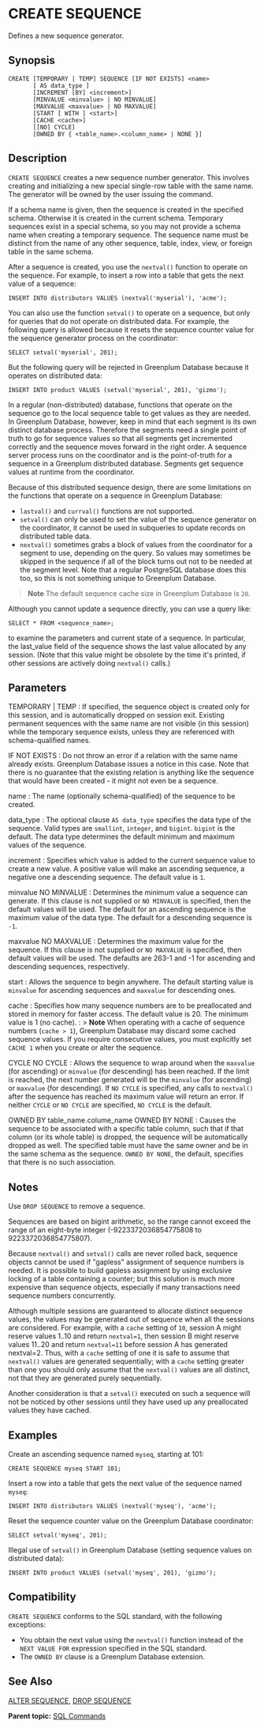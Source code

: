 # CREATE SEQUENCE

Defines a new sequence generator.

## Synopsis

``` {#sql_command_synopsis}
CREATE [TEMPORARY | TEMP] SEQUENCE [IF NOT EXISTS] <name>
       [ AS data_type ]
       [INCREMENT [BY] <increment>] 
       [MINVALUE <minvalue> | NO MINVALUE] 
       [MAXVALUE <maxvalue> | NO MAXVALUE] 
       [START [ WITH ] <start>] 
       [CACHE <cache>] 
       [[NO] CYCLE] 
       [OWNED BY { <table_name>.<column_name> | NONE }]
```

## Description

`CREATE SEQUENCE` creates a new sequence number generator. This involves creating and initializing a new special single-row table with the same name. The generator will be owned by the user issuing the command.

If a schema name is given, then the sequence is created in the specified schema. Otherwise it is created in the current schema. Temporary sequences exist in a special schema, so you may not provide a schema name when creating a temporary sequence. The sequence name must be distinct from the name of any other sequence, table, index, view, or foreign table in the same schema.

After a sequence is created, you use the `nextval()` function to operate on the sequence. For example, to insert a row into a table that gets the next value of a sequence:

```
INSERT INTO distributors VALUES (nextval('myserial'), 'acme');
```

You can also use the function `setval()` to operate on a sequence, but only for queries that do not operate on distributed data. For example, the following query is allowed because it resets the sequence counter value for the sequence generator process on the coordinator:

```
SELECT setval('myserial', 201);
```

But the following query will be rejected in Greenplum Database because it operates on distributed data:

```
INSERT INTO product VALUES (setval('myserial', 201), 'gizmo');
```

In a regular (non-distributed) database, functions that operate on the sequence go to the local sequence table to get values as they are needed. In Greenplum Database, however, keep in mind that each segment is its own distinct database process. Therefore the segments need a single point of truth to go for sequence values so that all segments get incremented correctly and the sequence moves forward in the right order. A sequence server process runs on the coordinator and is the point-of-truth for a sequence in a Greenplum distributed database. Segments get sequence values at runtime from the coordinator.

Because of this distributed sequence design, there are some limitations on the functions that operate on a sequence in Greenplum Database:

-   `lastval()` and `currval()` functions are not supported.
-   `setval()` can only be used to set the value of the sequence generator on the coordinator, it cannot be used in subqueries to update records on distributed table data.
-   `nextval()` sometimes grabs a block of values from the coordinator for a segment to use, depending on the query. So values may sometimes be skipped in the sequence if all of the block turns out not to be needed at the segment level. Note that a regular PostgreSQL database does this too, so this is not something unique to Greenplum Database.

> **Note**
> The default sequence cache size in Greenplum Database is `20`.

Although you cannot update a sequence directly, you can use a query like:

```
SELECT * FROM <sequence_name>;
```

to examine the parameters and current state of a sequence. In particular, the last_value field of the sequence shows the last value allocated by any session. (Note that this value might be obsolete by the time it's printed, if other sessions are actively doing `nextval()` calls.)

## Parameters

TEMPORARY | TEMP
:   If specified, the sequence object is created only for this session, and is automatically dropped on session exit. Existing permanent sequences with the same name are not visible (in this session) while the temporary sequence exists, unless they are referenced with schema-qualified names.

IF NOT EXISTS
:   Do not throw an error if a relation with the same name already exists. Greenplum Database issues a notice in this case. Note that there is no guarantee that the existing relation is anything like the sequence that would have been created - it might not even be a sequence.

name
:   The name (optionally schema-qualified) of the sequence to be created.

data_type
:   The optional clause `AS data_type` specifies the data type of the sequence. Valid types are `smallint`, `integer`, and `bigint`. `bigint` is the default. The data type determines the default minimum and maximum values of the sequence.

increment
:   Specifies which value is added to the current sequence value to create a new value. A positive value will make an ascending sequence, a negative one a descending sequence. The default value is `1`.

minvalue
NO MINVALUE
:   Determines the minimum value a sequence can generate. If this clause is not supplied or `NO MINVALUE` is specified, then the default values will be used. The default for an ascending sequence is the maximum value of the data type. The default for a descending sequence is `-1`.

maxvalue
NO MAXVALUE
:   Determines the maximum value for the sequence. If this clause is not supplied or `NO MAXVALUE` is specified, then default values will be used. The defaults are 263-1 and -1 for ascending and descending sequences, respectively.

start
:   Allows the sequence to begin anywhere. The default starting value is `minvalue` for ascending sequences and `maxvalue` for descending ones.

cache
:   Specifies how many sequence numbers are to be preallocated and stored in memory for faster access. The default value is 20. The minimum value is 1 (no cache).
:   > **Note** When operating with a cache of sequence numbers (`cache > 1`), Greenplum Database may discard some cached sequence values. If you require consecutive values, you must explicitly set `CACHE 1` when you create or alter the sequence.

CYCLE
NO CYCLE
:   Allows the sequence to wrap around when the `maxvalue` (for ascending) or `minvalue` (for descending) has been reached. If the limit is reached, the next number generated will be the `minvalue` (for ascending) or `maxvalue` (for descending). If `NO CYCLE` is specified, any calls to `nextval()` after the sequence has reached its maximum value will return an error. If neither `CYCLE` or `NO CYCLE` are specified, `NO CYCLE` is the default.

OWNED BY table_name.colume_name
OWNED BY NONE
:   Causes the sequence to be associated with a specific table column, such that if that column (or its whole table) is dropped, the sequence will be automatically dropped as well. The specified table must have the same owner and be in the same schema as the sequence. `OWNED BY NONE`, the default, specifies that there is no such association.

## Notes

Use `DROP SEQUENCE` to remove a sequence.

Sequences are based on bigint arithmetic, so the range cannot exceed the range of an eight-byte integer (-9223372036854775808 to 9223372036854775807).

Because `nextval()` and `setval()` calls are never rolled back, sequence objects cannot be used if "gapless" assignment of sequence numbers is needed. It is possible to build gapless assignment by using exclusive locking of a table containing a counter; but this solution is much more expensive than sequence objects, especially if many transactions need sequence numbers concurrently.

Although multiple sessions are guaranteed to allocate distinct sequence values, the values may be generated out of sequence when all the sessions are considered. For example, with a `cache` setting of `10`, session A might reserve values 1..10 and return `nextval=1`, then session B might reserve values 11..20 and return `nextval=11` before session A has generated nextval=2. Thus, with a `cache` setting of one it is safe to assume that `nextval()` values are generated sequentially; with a `cache` setting greater than one you should only assume that the `nextval()` values are all distinct, not that they are generated purely sequentially.

Another consideration is that a `setval()` executed on such a sequence will not be noticed by other sessions until they have used up any preallocated values they have cached.

## Examples

Create an ascending sequence named `myseq`, starting at 101:

```
CREATE SEQUENCE myseq START 101;
```

Insert a row into a table that gets the next value of the sequence named `myseq`:

```
INSERT INTO distributors VALUES (nextval('myseq'), 'acme'); 
```

Reset the sequence counter value on the Greenplum Database coordinator:

```
SELECT setval('myseq', 201);
```

Illegal use of `setval()` in Greenplum Database (setting sequence values on distributed data):

```
INSERT INTO product VALUES (setval('myseq', 201), 'gizmo'); 
```

## Compatibility

`CREATE SEQUENCE` conforms to the SQL standard, with the following exceptions:

-   You obtain the next value using the `nextval()` function instead of the `NEXT VALUE FOR` expression specified in the SQL standard.
-   The `OWNED BY` clause is a Greenplum Database extension.

## See Also

[ALTER SEQUENCE](ALTER_SEQUENCE.html), [DROP SEQUENCE](DROP_SEQUENCE.html)

**Parent topic:** [SQL Commands](../sql_commands/sql_ref.html)

